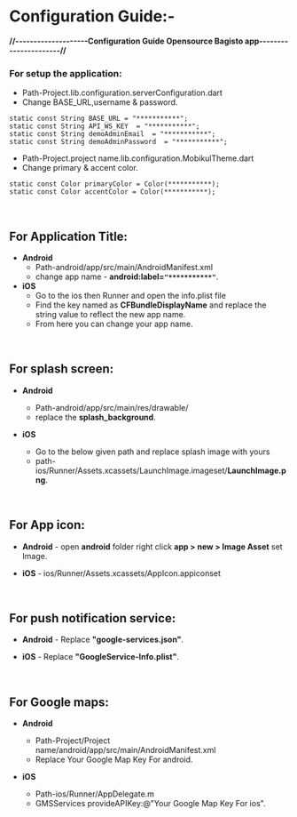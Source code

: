  
 # Configuration Guide:-

**//--------------------Configuration Guide Opensource Bagisto app----------------------//**

### For setup the application:
- Path-Project.lib.configuration.serverConfiguration.dart
- Change BASE_URL,username & password.

```  
static const String BASE_URL = "***********";  
static const String API_WS_KEY  = "***********";  
static const String demoAdminEmail  = "***********";  
static const String demoAdminPassword  = "***********";  
```  

- Path-Project.project name.lib.configuration.MobikulTheme.dart
- Change primary & accent color.

```  
static const Color primaryColor = Color(***********);  
static const Color accentColor = Color(***********);  
```

&nbsp;

## For Application Title:
- **Android**
    * Path-android/app/src/main/AndroidManifest.xml
    * change app name - **android:label=```"***********"```**.
- **iOS**
    * Go to the ios then Runner and open the info.plist file
    * Find the key named as **CFBundleDisplayName** and replace the string value to reflect the new app name.
    * From here you can change your app name.

&nbsp;

##  For splash screen:
- **Android**
    * Path-android/app/src/main/res/drawable/
    * replace the **splash_background**.
- **iOS**
    * Go to the below given path and replace splash image with yours
    * path- ios/Runner/Assets.xcassets/LaunchImage.imageset/**LaunchImage.png**.

  &nbsp;

## For App icon:
- **Android** - open **android** folder right click **app > new > Image Asset** set Image.
- **iOS** - ios/Runner/Assets.xcassets/AppIcon.appiconset

  &nbsp;

## For push notification service:
- **Android** - Replace **"google-services.json"**.
- **iOS** - Replace **"GoogleService-Info.plist"**.

  &nbsp;

## For Google maps:
- **Android**
    * Path-Project/Project name/android/app/src/main/AndroidManifest.xml
    * Replace Your Google Map Key For android.
- **iOS**
    * Path-ios/Runner/AppDelegate.m
    * GMSServices provideAPIKey:@"Your Google Map Key For ios".

  &nbsp;